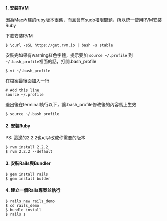 #### 1. 安裝RVM

因為Mac內建的ruby版本很舊，而且會有sudo權限問題，所以統一使用RVM安裝Ruby

下載安裝RVM
```
$ \curl -sSL https://get.rvm.io | bash -s stable
```

安裝完如果有warning紅色字體，提示要加 `source ~/.profile` 到 `~/.bash_profile`裡面的話，打開.bash_profile
```
$ vi ~/.bash_profile
```

在檔案最後面加入一行
``` shell
# Add this line
source ~/.profile
```

退出後在terminal執行以下，讓.bash_profile修改後的內容馬上生效
```
$ source ~/.bash_profile
```

#### 2. 安裝Ruby

PS: 這邊的2.2.2也可以改成你需要的版本
```
$ rvm install 2.2.2
$ rvm 2.2.2 --default
```

#### 3. 安裝Rails與Bundler

```
$ gem install rails
$ gem install bulder
```
 
#### 4. 建立一個Rails專案並執行

```
$ rails new rails_demo
$ cd rails_demo
$ bundle install
$ rails s
```
